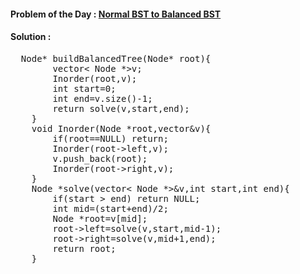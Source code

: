 #### Problem of the Day : [Normal BST to Balanced BST](https://practice.geeksforgeeks.org/problems/normal-bst-to-balanced-bst/1)

#### Solution :
<pre>
  Node* buildBalancedTree(Node* root){
    	vector< Node *>v;
        Inorder(root,v);
        int start=0;
        int end=v.size()-1;
        return solve(v,start,end);
    }
    void Inorder(Node *root,vector<Node *>&v){
        if(root==NULL) return;
        Inorder(root->left,v);
        v.push_back(root);
        Inorder(root->right,v);
    }
    Node *solve(vector< Node *>&v,int start,int end){
        if(start > end) return NULL;
        int mid=(start+end)/2;
        Node *root=v[mid];
        root->left=solve(v,start,mid-1);
        root->right=solve(v,mid+1,end);
        return root;
    }
</pre>
